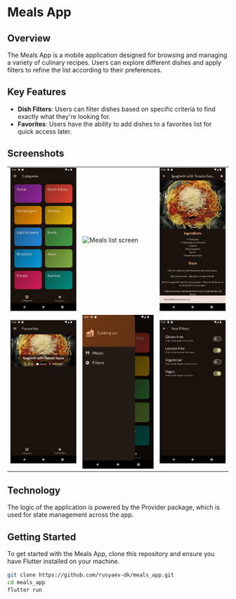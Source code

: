 # Meals App

## Overview
The Meals App is a mobile application designed for browsing and managing a variety of culinary recipes. Users can explore different dishes and apply filters to refine the list according to their preferences.

## Key Features
- **Dish Filters**: Users can filter dishes based on specific criteria to find exactly what they're looking for.
- **Favorites**: Users have the ability to add dishes to a favorites list for quick access later.

## Screenshots

<table>
  <tr>
    <td>
      <img src="/screenshots/main_menu_screen.png" alt="Main menu" title="Main menu" width="200"/>
    </td>
    <td>
      <img src="/screenshots/meals_list_screen.png" alt="Meals list screen" title="Meals list screen" width="200"/>
    </td>
     <td>
      <img src="/screenshots/meal_details_screen.png" alt="Meal details screen" title="Meal details screen" width="200"/>
    </td>
  </tr>
  <tr>
    <td>
      <img src="/screenshots/favourites_screen.png" alt="Meal details screen" title="Meal details screen" width="200"/>
    </td>
     <td>
      <img src="/screenshots/drawer.png" alt="Filters Screen" title="Filters Screen" width="200"/>
    </td>
     <td>
      <img src="/screenshots/filters_screen.png" alt="Filters Screen" title="Filters Screen" width="200"/>
    </td>
  </tr>
</table>


## Technology
The logic of the application is powered by the Provider package, which is used for state management across the app.

## Getting Started
To get started with the Meals App, clone this repository and ensure you have Flutter installed on your machine.

```bash
git clone https://github.com/rusyaev-dk/meals_app.git
cd meals_app
flutter run

